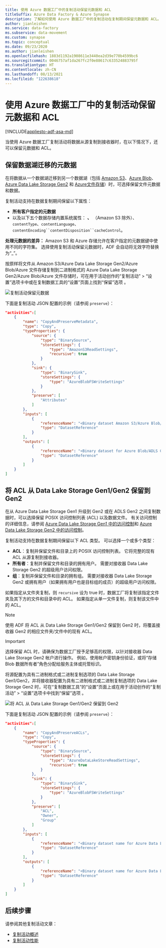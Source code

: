 ```yaml
---
title: 使用 Azure 数据工厂中的复制活动保留元数据和 ACL
titleSuffix: Azure Data Factory & Azure Synapse
description: 了解如何使用 Azure 数据工厂中的复制活动在复制期间保留元数据和 ACL。
author: jianleishen
ms.service: data-factory
ms.subservice: data-movement
ms.custom: synapse
ms.topic: conceptual
ms.date: 09/23/2020
ms.author: jianleishen
ms.openlocfilehash: 1883d1192a1908611e3440ea2d39e770b4599bc6
ms.sourcegitcommit: 0046757af1da267fc2f0e88617c633524883795f
ms.translationtype: HT
ms.contentlocale: zh-CN
ms.lasthandoff: 08/13/2021
ms.locfileid: "122638618"
---
```

#  <a name="preserve-metadata-and-acls-using-copy-activity-in-azure-data-factory"></a>使用 Azure 数据工厂中的复制活动保留元数据和 ACL

[!INCLUDE[appliesto-adf-asa-md](includes/appliesto-adf-asa-md.md)]

当使用 Azure 数据工厂复制活动将数据从源复制到接收器时，在以下情况下，还可以保留元数据和 ACL。

## <a name="preserve-metadata-for-lake-migration"></a><a name="preserve-metadata"></a> 保留数据湖迁移的元数据

在将数据从一个数据湖迁移到另一个数据湖（包括 [Amazon S3](connector-amazon-simple-storage-service.md)、[Azure Blob](connector-azure-blob-storage.md)、[Azure Data Lake Storage Gen2](connector-azure-data-lake-storage.md) 和 [Azure文件存储](connector-azure-file-storage.md)）时，可选择保留文件元数据和数据。

复制活动支持在数据复制期间保留以下属性：

- **所有客户指定的元数据** 
- 以及以下五个数据存储内置系统属性： **、** （Amazon S3 除外）、`contentType`、`contentLanguage`、`contentEncoding``contentDisposition``cacheControl`。

**处理元数据的差异：** Amazon S3 和 Azure 存储允许在客户指定的元数据键中使用不同的字符集。 选择使用复制活动保留元数据时，ADF 会自动将无效字符替换为“_”。

按原样将文件从 Amazon S3/Azure Data Lake Storage Gen2/Azure Blob/Azure 文件存储复制到二进制格式的 Azure Data Lake Storage Gen2/Azure Blob/Azure 文件存储时，可在用于活动创作的“复制活动” > “设置”选项卡中或在复制数据工具的“设置”页面上找到“保留”选项   。

![复制活动保留元数据](./media/copy-activity-preserve-metadata/copy-activity-preserve-metadata.png)

下面是复制活动 JSON 配置的示例（请参阅 `preserve`）： 

```json
"activities":[
    {
        "name": "CopyAndPreserveMetadata",
        "type": "Copy",
        "typeProperties": {
            "source": {
                "type": "BinarySource",
                "storeSettings": {
                    "type": "AmazonS3ReadSettings",
                    "recursive": true
                }
            },
            "sink": {
                "type": "BinarySink",
                "storeSettings": {
                    "type": "AzureBlobFSWriteSettings"
                }
            },
            "preserve": [
                "Attributes"
            ]
        },
        "inputs": [
            {
                "referenceName": "<Binary dataset Amazon S3/Azure Blob/ADLS Gen2 source>",
                "type": "DatasetReference"
            }
        ],
        "outputs": [
            {
                "referenceName": "<Binary dataset for Azure Blob/ADLS Gen2 sink>",
                "type": "DatasetReference"
            }
        ]
    }
]
```

## <a name="preserve-acls-from-data-lake-storage-gen1gen2-to-gen2"></a><a name="preserve-acls"></a> 将 ACL 从 Data Lake Storage Gen1/Gen2 保留到 Gen2

在从 Azure Data Lake Storage Gen1 升级到 Gen2 或在 ADLS Gen2 之间复制数据时，可以选择保留 POSIX 访问控制列表 (ACL) 以及数据文件。 有关访问控制的详细信息，请参阅 [Azure Data Lake Storage Gen1 中的访问控制](../data-lake-store/data-lake-store-access-control.md)和 [Azure Data Lake Storage Gen2 中的访问控制](../storage/blobs/data-lake-storage-access-control.md)。

复制活动支持在数据复制期间保留以下 ACL 类型。 可以选择一个或多个类型：

- **ACL**：复制并保留文件和目录上的 POSIX 访问控制列表。 它将完整的现有 ACL 从源复制到接收器。 
- **所有者**：复制并保留文件和目录的拥有用户。 需要对接收器 Data Lake Storage Gen2 的超级用户访问权限。
- **组**：复制并保留文件和目录的拥有组。 需要对接收器 Data Lake Storage Gen2 或拥有用户（如果拥有用户也是目标组的成员）的超级用户访问权限。

如果指定从文件夹复制，则 `recursive` 设为 true 时，数据工厂将复制该指定文件夹及其下方的文件和目录中的 ACL。 如果指定从单一文件复制，则复制该文件中的 ACL。

>[!NOTE]
>使用 ADF 将 ACL 从 Data Lake Storage Gen1/Gen2 保留到 Gen2 时，将覆盖接收器 Gen2 的相应文件夹/文件中的现有 ACL。

>[!IMPORTANT]
>选择保留 ACL 时，请确保为数据工厂授予足够高的权限，以针对接收器 Data Lake Storage Gen2 帐户进行操作。 例如，使用帐户密钥身份验证，或将“存储 Blob 数据所有者”角色分配给服务主体或托管标识。

将源配置为具有二进制格式或二进制复制选项的 Data Lake Storage Gen1/Gen2，并将接收器配置为具有二进制格式或二进制复制选项的 Data Lake Storage Gen2 时，可在“复制数据工具”的“设置”页面上或在用于活动创作的“复制活动” > “设置”选项卡中找到“保留”选项   。

![将 ACL 从 Data Lake Storage Gen1/Gen2 保留到 Gen2](./media/connector-azure-data-lake-storage/adls-gen2-preserve-acl.png)

下面是复制活动 JSON 配置的示例（请参阅 `preserve`）： 

```json
"activities":[
    {
        "name": "CopyAndPreserveACLs",
        "type": "Copy",
        "typeProperties": {
            "source": {
                "type": "BinarySource",
                "storeSettings": {
                    "type": "AzureDataLakeStoreReadSettings",
                    "recursive": true
                }
            },
            "sink": {
                "type": "BinarySink",
                "storeSettings": {
                    "type": "AzureBlobFSWriteSettings"
                }
            },
            "preserve": [
                "ACL",
                "Owner",
                "Group"
            ]
        },
        "inputs": [
            {
                "referenceName": "<Binary dataset name for Azure Data Lake Storage Gen1/Gen2 source>",
                "type": "DatasetReference"
            }
        ],
        "outputs": [
            {
                "referenceName": "<Binary dataset name for Azure Data Lake Storage Gen2 sink>",
                "type": "DatasetReference"
            }
        ]
    }
]
```

## <a name="next-steps"></a>后续步骤

请参阅其他复制活动文章：

- [复制活动概述](copy-activity-overview.md)
- [复制活动性能](copy-activity-performance.md)
